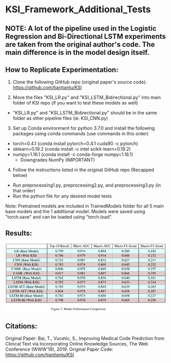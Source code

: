 # KSI_Framework_Additional_Tests

## NOTE: A lot of the pipeline used in the Logistic Regression and Bi-Directional LSTM experiments are taken from the original author's code. The main difference is in the model design itself.

## How to Replicate Experimentation:

1. Clone the following GitHub repo (original paper's source code): https://github.com/tiantiantu/KSI

2. Move the files "KSI_LR.py" and "KSI_LSTM_Bidirectional.py" into main folder of KSI repo (if you want to test these models as well)
- "KSI_LR.py" and "KSI_LSTM_Bidirectional.py" should be in the same folder as other pipeline files (ie. KSI_CNN.py)

3. Set up Conda environment for python 3.7.0 and install the following packages using conda commands (use commands in this order)
- torch=0.4.1 (conda install pytorch=0.4.1 cuda90 -c pytorch)
- sklearn=0.19.2 (conda install -c intel scikit-learn=0.19.2)
- numpy=1.16.1 (conda install -c conda-forge numpy=1.16.1)
  - Downgrades NumPy (IMPORTANT)

4. Follow the instructions listed in the original GitHub repo (Recapped below)
- Run preprocessing1.py, preprocessing2.py, and preprocessing3.py (in that order)
- Run the python file for any desired model tests


Note: Pretrained models are included in TrainedModels folder for all 5 main base models and the 1 additional model. Models were saved using "torch.save" and can be loaded using "torch.load".

## Results:
![alt text](https://github.com/wchan4/KSI_Framework_Additional_Tests/blob/main/model_performance.PNG?raw=true)


## Citations:
Original Paper: Bai, T., Vucetic, S., Improving Medical Code Prediction from Clinical Text via Incorporating Online Knowledge Sources, The Web Conference (WWW'19), 2019.
Original Paper Code: https://github.com/tiantiantu/KSI
